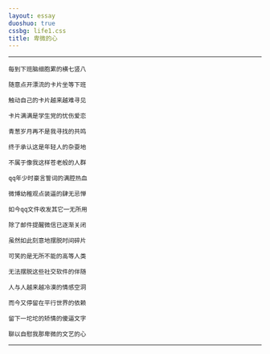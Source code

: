 ```yaml
---
layout: essay
duoshuo: true
cssbg: life1.css
title: 卑微的心
---
```


----------


	每到下班脑细胞累的横七竖八

	随意点开漂流的卡片坐等下班

	触动自己的卡片越来越难寻见

	卡片满满是学生党的忧伤爱恋

	青葱岁月再不是我寻找的共鸣

	终于承认这是年轻人的杂耍地

	不属于像我这样苍老般的人群


>>

	qq年少时豪言誓词的满腔热血

	微博幼稚观点装逼的肆无忌惮

	如今qq文件收发其它一无所用

	除了邮件提醒微信已逐渐关闭

	虽然如此刻意地摆脱时间碎片

	可笑的是无所不能的高等人类

	无法摆脱这些社交软件的伴随


>>


	人与人越来越冷漠的情感空洞

	而今又停留在平行世界的依赖

	留下一坨坨的矫情的傻逼文字

	聊以自慰我那卑微的文艺的心


>>

---------

